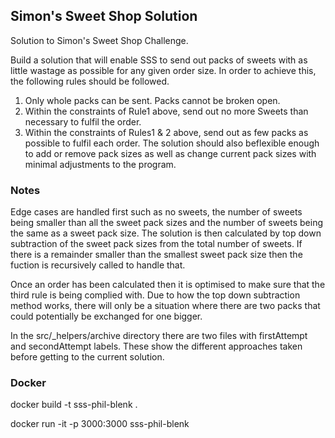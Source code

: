 ## Simon's Sweet Shop Solution

Solution to Simon's Sweet Shop Challenge.

Build a solution that will enable SSS to send out packs of sweets with as little wastage as possible for any given order size. In order to achieve this, the following rules should be followed.
1. Only whole packs can be sent. Packs cannot be broken open.
2. Within the constraints of Rule1 above, send out no more Sweets than necessary to fulfil the order.
3. Within the constraints of Rules1 & 2 above, send out as few packs as possible to fulfil each order.
The solution should also be ​flexible​ enough to add or remove pack sizes as well as change current pack sizes with minimal adjustments to the program.

### Notes

Edge cases are handled first such as no sweets, the number of sweets being smaller than all the sweet pack sizes and the number of sweets being the same as a sweet pack size. 
The solution is then calculated by top down subtraction of the sweet pack sizes from the total number of sweets. If there is a remainder smaller than the smallest sweet pack size then the fuction is recursively called to handle that. 

Once an order has been calculated then it is optimised to make sure that the third rule is being complied with. Due to how the top down subtraction method works, there will only be a situation where there are two packs that could potentially be exchanged for one bigger. 

In the src/_helpers/archive directory there are two files with firstAttempt and secondAttempt labels. These show the different approaches taken before getting to the current solution.

### Docker
docker build -t sss-phil-blenk .

docker run -it -p 3000:3000 sss-phil-blenk